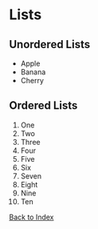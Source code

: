 # Lists

## Unordered Lists

- Apple 
- Banana 
- Cherry 

## Ordered Lists

1. One 
2. Two 
3. Three 
4. Four
5. Five
6. Six
7. Seven
8. Eight
9. Nine
10. Ten

[Back to Index](../index.md) 